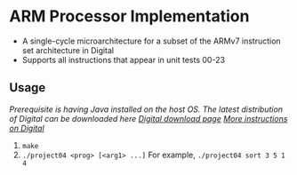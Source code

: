 # ARM Processor Implementation

- A single-cycle microarchitecture for a subset of the ARMv7 instruction set architecture in Digital
- Supports all instructions that appear in unit tests 00-23

## Usage
*Prerequisite is having Java installed on the host OS. The latest distribution of Digital can be downloaded here  [Digital download page](https://github.com/hneemann/Digital/releases/tag/v0.28)*
*[More instructions on Digital](https://github.com/hneemann/Digital)*
1. `make`
2. `./project04 <prog> [<arg1> ...]`
For example, `./project04 sort 3 5 1 4`
